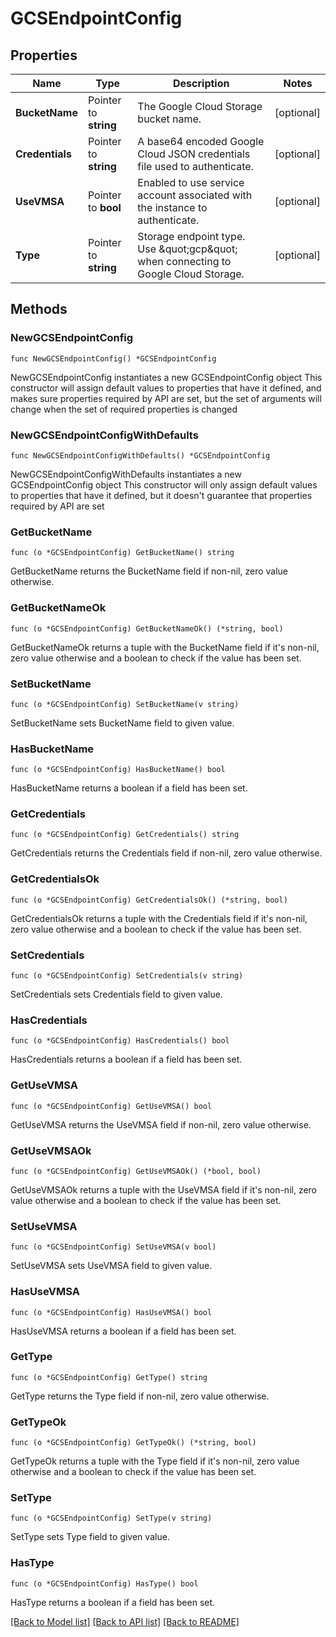 # GCSEndpointConfig

## Properties

Name | Type | Description | Notes
------------ | ------------- | ------------- | -------------
**BucketName** | Pointer to **string** | The Google Cloud Storage bucket name. | [optional] 
**Credentials** | Pointer to **string** | A base64 encoded Google Cloud JSON credentials file used to authenticate. | [optional] 
**UseVMSA** | Pointer to **bool** | Enabled to use service account associated with the instance to authenticate. | [optional] 
**Type** | Pointer to **string** | Storage endpoint type. Use \&quot;gcp\&quot; when connecting to Google Cloud Storage. | [optional] 

## Methods

### NewGCSEndpointConfig

`func NewGCSEndpointConfig() *GCSEndpointConfig`

NewGCSEndpointConfig instantiates a new GCSEndpointConfig object
This constructor will assign default values to properties that have it defined,
and makes sure properties required by API are set, but the set of arguments
will change when the set of required properties is changed

### NewGCSEndpointConfigWithDefaults

`func NewGCSEndpointConfigWithDefaults() *GCSEndpointConfig`

NewGCSEndpointConfigWithDefaults instantiates a new GCSEndpointConfig object
This constructor will only assign default values to properties that have it defined,
but it doesn't guarantee that properties required by API are set

### GetBucketName

`func (o *GCSEndpointConfig) GetBucketName() string`

GetBucketName returns the BucketName field if non-nil, zero value otherwise.

### GetBucketNameOk

`func (o *GCSEndpointConfig) GetBucketNameOk() (*string, bool)`

GetBucketNameOk returns a tuple with the BucketName field if it's non-nil, zero value otherwise
and a boolean to check if the value has been set.

### SetBucketName

`func (o *GCSEndpointConfig) SetBucketName(v string)`

SetBucketName sets BucketName field to given value.

### HasBucketName

`func (o *GCSEndpointConfig) HasBucketName() bool`

HasBucketName returns a boolean if a field has been set.

### GetCredentials

`func (o *GCSEndpointConfig) GetCredentials() string`

GetCredentials returns the Credentials field if non-nil, zero value otherwise.

### GetCredentialsOk

`func (o *GCSEndpointConfig) GetCredentialsOk() (*string, bool)`

GetCredentialsOk returns a tuple with the Credentials field if it's non-nil, zero value otherwise
and a boolean to check if the value has been set.

### SetCredentials

`func (o *GCSEndpointConfig) SetCredentials(v string)`

SetCredentials sets Credentials field to given value.

### HasCredentials

`func (o *GCSEndpointConfig) HasCredentials() bool`

HasCredentials returns a boolean if a field has been set.

### GetUseVMSA

`func (o *GCSEndpointConfig) GetUseVMSA() bool`

GetUseVMSA returns the UseVMSA field if non-nil, zero value otherwise.

### GetUseVMSAOk

`func (o *GCSEndpointConfig) GetUseVMSAOk() (*bool, bool)`

GetUseVMSAOk returns a tuple with the UseVMSA field if it's non-nil, zero value otherwise
and a boolean to check if the value has been set.

### SetUseVMSA

`func (o *GCSEndpointConfig) SetUseVMSA(v bool)`

SetUseVMSA sets UseVMSA field to given value.

### HasUseVMSA

`func (o *GCSEndpointConfig) HasUseVMSA() bool`

HasUseVMSA returns a boolean if a field has been set.

### GetType

`func (o *GCSEndpointConfig) GetType() string`

GetType returns the Type field if non-nil, zero value otherwise.

### GetTypeOk

`func (o *GCSEndpointConfig) GetTypeOk() (*string, bool)`

GetTypeOk returns a tuple with the Type field if it's non-nil, zero value otherwise
and a boolean to check if the value has been set.

### SetType

`func (o *GCSEndpointConfig) SetType(v string)`

SetType sets Type field to given value.

### HasType

`func (o *GCSEndpointConfig) HasType() bool`

HasType returns a boolean if a field has been set.


[[Back to Model list]](../README.md#documentation-for-models) [[Back to API list]](../README.md#documentation-for-api-endpoints) [[Back to README]](../README.md)



